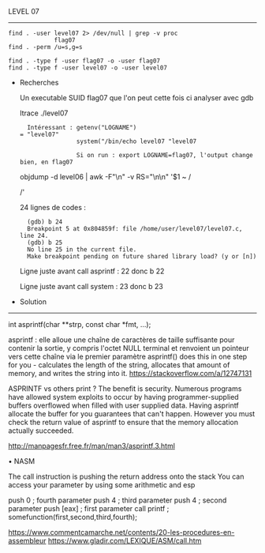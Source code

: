 LEVEL 07

------------------------------------------------------------------------------------------------------------------------

    find . -user level07 2> /dev/null | grep -v proc
                 flag07
    find . -perm /u=s,g=s

    find . -type f -user flag07 -o -user flag07
    find . -type f -user level07 -o -user level07

* Recherches

    Un executable SUID flag07 que l'on peut cette fois ci analyser avec gdb

    ltrace ./level07

        Intéressant : getenv("LOGNAME")                                     = "level07"
                      system("/bin/echo level07 "level07
                    
                      Si on run : export LOGNAME=flag07, l'output change bien, en flag07

    objdump -d level06 | awk -F"\n" -v RS="\n\n" '$1 ~ /<main>/'


    24 lignes de codes :

        (gdb) b 24
        Breakpoint 5 at 0x804859f: file /home/user/level07/level07.c, line 24.
        (gdb) b 25
        No line 25 in the current file.
        Make breakpoint pending on future shared library load? (y or [n])

    Ligne juste avant call asprintf : 22 donc b 22
    
    Ligne juste avant call system : 23 donc b 23

* Solution



------------------------------------------------------------------------------------------------------------------------

int asprintf(char **strp, const char *fmt, ...);

asprintf : elle alloue une chaîne de caractères de taille suffisante pour contenir la sortie, y compris l'octet NULL terminal et renvoient un pointeur vers cette chaîne via le premier paramètre
asprintf() does this in one step for you - calculates the length of the string, allocates that amount of memory, and writes the string into it.
https://stackoverflow.com/a/12747131

ASPRINTF vs others print ? The benefit is security.
Numerous programs have allowed system exploits to occur by having programmer-supplied buffers overflowed when filled with user supplied data.
Having asprintf allocate the buffer for you guarantees that can't happen.
However you must check the return value of asprintf to ensure that the memory allocation actually succeeded.

http://manpagesfr.free.fr/man/man3/asprintf.3.html


• NASM

The call instruction is pushing the return address onto the stack
You can access your parameter by using some arithmetic and esp

push 0       ; fourth parameter
push 4       ; third parameter
push 4       ; second parameter
push [eax]   ; first parameter
call printf  ; somefunction(first,second,third,fourth);

https://www.commentcamarche.net/contents/20-les-procedures-en-assembleur
https://www.gladir.com/LEXIQUE/ASM/call.htm
